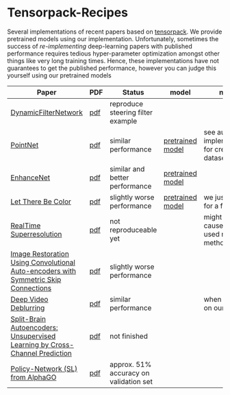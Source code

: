 # Tensorpack-Recipes

Several implementations of recent papers based on [tensorpack](https://github.com/ppwwyyxx/tensorpack). We provide pretrained models using our implementation. Unfortunately, sometimes the success of *re-implementing* deep-learning papers with published performance requires tedious hyper-parameter optimization amongst other things like very long training times. Hence, these implementations have not guarantees to get the published performance, however you can judge this yourself using our pretrained models

| Paper  | PDF | Status | model | notes |
| ------ | ------ | ----- | ----- | ----- |
| [DynamicFilterNetwork](DynamicFilterNetwork) | [pdf](https://arxiv.org/abs/1605.09673) | reproduce steering filter example  |  | 
| [PointNet](PointNet) | [pdf](https://arxiv.org/abs/1612.00593) | similar performance  | [pretrained model](http://files.patwie.com/recipes/models/pointnet.npy) | see author's implementation for creating the datasets | 
| [EnhanceNet](EnhanceNet) | [pdf](https://arxiv.org/abs/1612.07919) | similar and better performance  | [pretrained model](http://files.patwie.com/recipes/models/enet-pat.npy) | 
| [Let There Be Color](LetThereBeColor) | [pdf](http://hi.cs.waseda.ac.jp/~iizuka/projects/colorization/en/) | slightly worse performance | [pretrained model](http://files.patwie.com/recipes/models/let-there-be-color.npy) | we just trained for a few days |
| [RealTime Superresolution](SubPixelSuperResolution) | [pdf](https://arxiv.org/abs/1609.05158) | not reproduceable yet | | might be caused by the used resizing method
| [Image Restoration Using Convolutional Auto-encoders with Symmetric Skip Connections](ImageRestorationSymmetricSkip) | [pdf](https://arxiv.org/abs/1606.08921) | slightly worse performance | |
| [Deep Video Deblurring](DeepVideoDeblurring) | [pdf](https://arxiv.org/abs/1611.08387) | similar performance | | when trained on our [dataset](https://github.com/cgtuebingen/learning-blind-motion-deblurring) |
| [Split-Brain Autoencoders: Unsupervised Learning by Cross-Channel Prediction](SplitBrainAutoEncoder) | [pdf](https://arxiv.org/abs/1611.09842) | not finished | |
| [Policy-Network (SL) from AlphaGO](AlphaGo) | [pdf](https://gogameguru.com/i/2016/03/deepmind-mastering-go.pdf) | approx. 51% accuracy on validation set | |